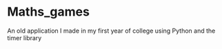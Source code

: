 # Maths_games
An old application I made in my first year of college using Python and the timer library
